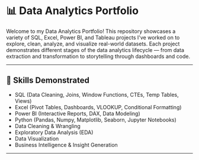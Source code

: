 # 📊 Data Analytics Portfolio

Welcome to my Data Analytics Portfolio! This repository showcases a variety of SQL, Excel, Power BI, and Tableau projects I've worked on to explore, clean, analyze, and visualize real-world datasets. Each project demonstrates different stages of the data analytics lifecycle — from data extraction and transformation to storytelling through dashboards and code.

---

## 🧠 Skills Demonstrated

- SQL (Data Cleaning, Joins, Window Functions, CTEs, Temp Tables, Views)
- Excel (Pivot Tables, Dashboards, VLOOKUP, Conditional Formatting)
- Power BI (Interactive Reports, DAX, Data Modeling)
- Python (Pandas, Numpy, Matplotlib, Seaborn, Jupyter Notebooks)
- Data Cleaning & Wrangling
- Exploratory Data Analysis (EDA)
- Data Visualization
- Business Intelligence & Insight Generation

---


